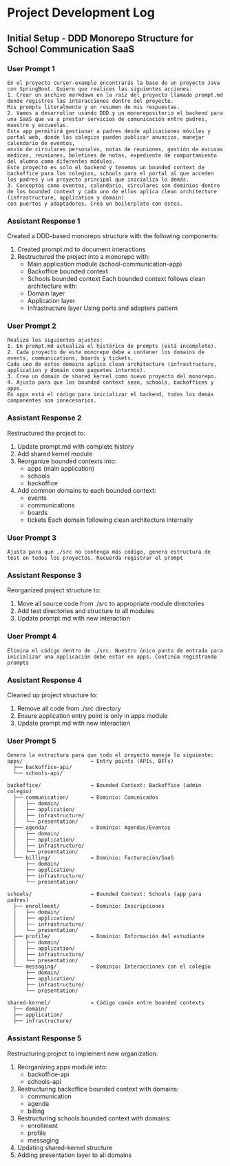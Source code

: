 # Project Development Log

## Initial Setup - DDD Monorepo Structure for School Communication SaaS

### User Prompt 1
```
En el proyecto cursor-example encontrarás la base de un proyecto Java con SpringBoot. Quiero que realices las siguientes acciones: 
1. Crear un archivo markdown en la raíz del proyecto llamado prompt.md donde registres las interacciones dentro del proyecto. 
Mis prompts literalmente y un resumen de mis respuestas. 
2. Vamos a desarrollar usando DDD y un monorepositorio el backend para una SaaS que va a prestar servicios de comunicación entre padres, maestro y escueelas. 
Esta app permitirá gestionar a padres desde aplicaciones móviles y portal web, donde las colegios pueden publicar anuncios, manejar calendario de eventos, 
envío de circulares personales, notas de reuniones, gestión de excusas médicas, reuniones, boletines de notas, expediente de comportamiento del alumno como diferentes módulos. 
Este proyecto es solo el backend y tenemos un bounded context de backoffice para los colegios, schools para el portal al que acceden los padres y un proyecto principal que inicializa lo demás. 
3. Conceptos como eventos, calendario, circulares son dominios dentro de los bounded context y cada uno de ellos aplica clean architecture (infrastructure, application y domain) 
con puertos y adaptadores. Crea un boilerplate con estos.
```

### Assistant Response 1
Created a DDD-based monorepo structure with the following components:
1. Created prompt.md to document interactions
2. Restructured the project into a monorepo with:
   - Main application module (school-communication-app)
   - Backoffice bounded context
   - Schools bounded context
   Each bounded context follows clean architecture with:
   - Domain layer
   - Application layer
   - Infrastructure layer
   Using ports and adapters pattern

### User Prompt 2
```
Realiza los siguientes ajustes: 
1. En prompt.md actualiza el histórico de prompts (está incompleto). 
2. Cada proyecto de este monorepo debe a contener los domains de events, communications, boards y tickets. 
Cada uno de estos domains aplica clean architecture (infrastructure, application y domain como paquetes internos). 
3. Crea un domain de shared kernel como nuevo proyecto del monorepo. 
4. Ajusta para que los bounded context sean, schools, backoffices y apps. 
En apps está el código para inicializar el backend, todos los demás componentes son innecesarios.
```

### Assistant Response 2
Restructured the project to:
1. Update prompt.md with complete history
2. Add shared kernel module
3. Reorganize bounded contexts into:
   - apps (main application)
   - schools
   - backoffice
4. Add common domains to each bounded context:
   - events
   - communications
   - boards
   - tickets
   Each domain following clean architecture internally

### User Prompt 3
```
Ajusta para que ./src no contenga más código, genera estructura de test en todos los proyectos. Recuerda registrar el prompt
```

### Assistant Response 3
Reorganized project structure to:
1. Move all source code from ./src to appropriate module directories
2. Add test directories and structure to all modules
3. Update prompt.md with new interaction

### User Prompt 4
```
Elimina el código dentro de ./src. Nuestro único punto de entrada para inicializar una applicación debe estar en apps. Continúa registrando prompts
```

### Assistant Response 4
Cleaned up project structure to:
1. Remove all code from ./src directory
2. Ensure application entry point is only in apps module
3. Update prompt.md with new interaction

### User Prompt 5
```
Genera la estructura para que todo el proyecto maneje lo siguiente:
apps/                      → Entry points (APIs, BFFs)
  ├── backoffice-api/
  └── schools-api/

backoffice/                → Bounded Context: Backoffice (admin colegio)
  ├── communication/       → Dominio: Comunicados
  │   ├── domain/
  │   ├── application/
  │   ├── infrastructure/
  │   └── presentation/
  ├── agenda/              → Dominio: Agendas/Eventos
  │   ├── domain/
  │   ├── application/
  │   ├── infrastructure/
  │   └── presentation/
  └── billing/             → Dominio: Facturación/SaaS
      ├── domain/
      ├── application/
      ├── infrastructure/
      └── presentation/

schools/                   → Bounded Context: Schools (app para padres)
  ├── enrollment/          → Dominio: Inscripciones
  │   ├── domain/
  │   ├── application/
  │   ├── infrastructure/
  │   └── presentation/
  ├── profile/             → Dominio: Información del estudiante
  │   ├── domain/
  │   ├── application/
  │   ├── infrastructure/
  │   └── presentation/
  └── messaging/           → Dominio: Interacciones con el colegio
      ├── domain/
      ├── application/
      ├── infrastructure/
      └── presentation/

shared-kernel/             → Código común entre bounded contexts
  ├── domain/
  ├── application/
  ├── infrastructure/
```

### Assistant Response 5
Restructuring project to implement new organization:
1. Reorganizing apps module into:
   - backoffice-api
   - schools-api
2. Restructuring backoffice bounded context with domains:
   - communication
   - agenda
   - billing
3. Restructuring schools bounded context with domains:
   - enrollment
   - profile
   - messaging
4. Updating shared-kernel structure
5. Adding presentation layer to all domains